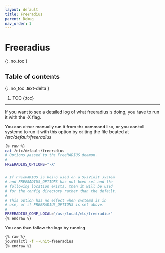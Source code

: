 ```yaml
---
layout: default
title: Freeradius
parent: Debug
nav_order: 1
---
```


# Freeradius
{: .no_toc }

## Table of contents
{: .no_toc .text-delta }

1. TOC
{:toc}

---

If you want to see a detailed log of what freeradius is doing, you have to run it with the -X flag.

You can either manually run it from the command line, or you can tell systemd to run it with this option by editing the file located at _/etc/default/freeradius_

```sh
{% raw %}
cat /etc/default/freeradius 
# Options passed to the FreeRADIUS deamon.
#
FREERADIUS_OPTIONS="-X"


# If FreeRADIUS is being used on a SysVinit system
# and FREERADIUS_OPTIONS has not been set and the
# following location exists, then it will be used
# for the config directory rather than the default.
#
# This option has no effect when systemd is in
# use, or if FREERADIUS_OPTIONS is set above.
#
FREERADIUS_CONF_LOCAL="/usr/local/etc/freeradius"
{% endraw %}
```

You can then follow the logs by running
```sh
{% raw %}
journalctl -f --unit=freeradius
{% endraw %}
```